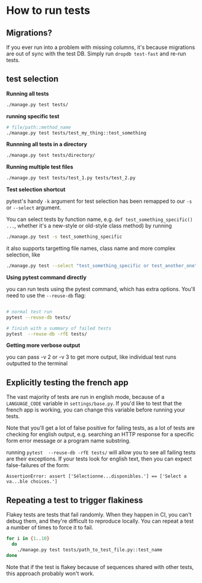 
# How to run tests


## Migrations?

If you ever run into a problem with missing columns, it's because migrations are out of sync with the test DB. Simply run `dropdb test-fast` and re-run tests.


## test selection

**Running all tests**

```bash
./manage.py test tests/
```

**running specific test**


```bash 
# file/path::method_name
./manage.py test tests/test_my_thing::test_something
```

**Runnning all tests in a directory**

```bash
./manage.py test tests/directory/
```

**Running multiple test files**

```bash 
./manage.py test tests/test_1.py tests/test_2.py
```

**Test selection shortcut**


pytest's handy `-k` argument for test selection has been remapped to our `-s` or `--select` argument. 

You can select tests by function name, e.g. `def test_something_specific() ...`, whether it's a new-style or old-style class method) by running 

```bash
./manage.py test -s test_something_specific
```

it also supports targetting file names, class name and more complex selection, like 
```bash
./manage.py test --select "test_something_specific or test_another_one" 
```


**Using pytest command directly**

you can run tests using the pytest command, which has extra options. You'll need to use the `--reuse-db` flag:


```bash

# normal test run
pytest --reuse-db tests/

# finish with a summary of failed tests
pytest  --reuse-db -rfE tests/
```

**Getting more verbose output**

you can pass -v 2 or -v 3 to get more output, like individual test runs outputted to the terminal


## Explicitly testing the french app

The vast majority of tests are run in english mode, because of a `LANGUAGE_CODE` variable in `settings/base.py`. If you'd like to test that the french app is working, you can change this variable before running your tests.

Note that you'll get a lot of false positive for failing tests, as a lot of tests are checking for english output, e.g. searching an HTTP response for a specific form error message or a program name substring.

running `pytest  --reuse-db -rfE tests/` will allow you to see all failing tests are their exceptions. If your tests look for english text, then you can expect false-failures of the form:

```
AssertionError: assert ['Sélectionne...disponibles.'] == ['Select a va...ble choices.']
```


## Repeating a test to trigger flakiness

Flakey tests are tests that fail randomly. When they happen in CI, you can't debug them, and they're difficult to reproduce locally. You can repeat a test a number of times to force it to fail.


```bash
for i in {1..10}
  do 
    ./manage.py test tests/path_to_test_file.py::test_name
done
```

Note that if the test is flakey because of sequences shared with other tests, this approach probably won't work. 